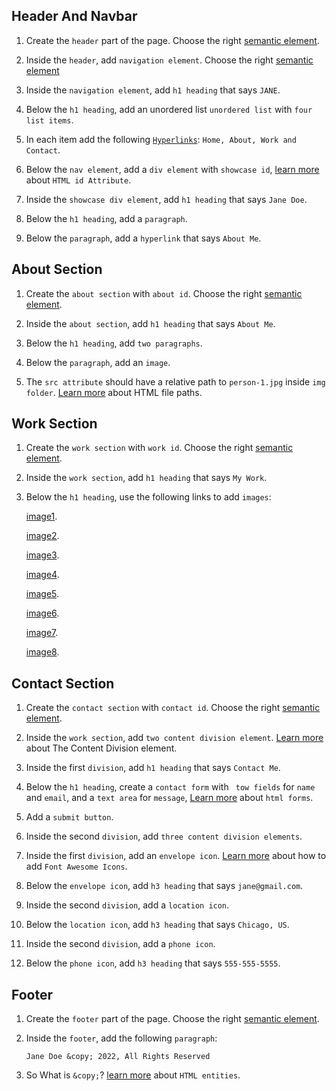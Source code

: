 ## Header And Navbar

1. Create the `header` part of the page. Choose the right [semantic element](https://www.w3schools.com/html/html5_semantic_elements.asp).

2. Inside the `header`, add `navigation element`. Choose the right [semantic element](https://www.w3schools.com/html/html5_semantic_elements.asp)

3. Inside the `navigation element`, add `h1 heading` that says `JANE`.

4. Below the `h1 heading`, add an unordered list `unordered list` with `four list items`.

5. In each item add the following [`Hyperlinks`](https://www.w3schools.com/html/html_links.asp): `Home, About, Work and Contact`.

6. Below the `nav element`, add a `div element` with `showcase id`, [learn more](https://www.w3schools.com/html/html_id.asp) about `HTML id Attribute`.

7. Inside the `showcase div element`, add `h1 heading` that says `Jane Doe`.

8. Below the `h1 heading`, add a `paragraph`.

9. Below the `paragraph`, add a `hyperlink` that says `About Me`.

## About Section

1. Create the `about section` with `about id`. Choose the right [semantic element](https://www.w3schools.com/html/html5_semantic_elements.asp).

2. Inside the `about section`, add `h1 heading` that says `About Me`.

3. Below the `h1 heading`, add `two paragraphs`.

4. Below the `paragraph`, add an `image`.

5. The `src attribute` should have a relative path to `person-1.jpg` inside `img folder`. [Learn more](https://www.w3schools.com/html/html_filepaths.asp) about HTML file paths.

## Work Section

1. Create the `work section` with `work id`. Choose the right [semantic element](https://www.w3schools.com/html/html5_semantic_elements.asp).

2. Inside the `work section`, add `h1 heading` that says `My Work`.

3. Below the `h1 heading`, use the following links to add `images`:

   [image1](https://images.pexels.com/photos/8936638/pexels-photo-8936638.jpeg?auto=compress&cs=tinysrgb&w=1260&h=750&dpr=1).

   [image2](https://images.pexels.com/photos/12470876/pexels-photo-12470876.jpeg?auto=compress&cs=tinysrgb&w=1260&h=750&dpr=1).

   [image3](https://images.pexels.com/photos/17888752/pexels-photo-17888752/free-photo-of-noir-et-blanc-ville-nuit-rue.jpeg?auto=compress&cs=tinysrgb&w=1260&h=750&dpr=1).

   [image4](https://images.pexels.com/photos/18055320/pexels-photo-18055320/free-photo-of-homme-clairiere-silhouette-chapeau.jpeg?auto=compress&cs=tinysrgb&w=1260&h=750&dpr=1).

   [image5](https://images.pexels.com/photos/17781177/pexels-photo-17781177/free-photo-of-noir-et-blanc-sol-escargot-coquille.jpeg?auto=compress&cs=tinysrgb&w=1260&h=750&dpr=1).

   [image6](https://images.pexels.com/photos/15022109/pexels-photo-15022109/free-photo-of-femme-detente-lune-crepuscule.jpeg?auto=compress&cs=tinysrgb&w=1260&h=750&dpr=1).

   [image7](https://images.pexels.com/photos/10632140/pexels-photo-10632140.jpeg?auto=compress&cs=tinysrgb&w=1260&h=750&dpr=1).

   [image8](https://images.pexels.com/photos/16761979/pexels-photo-16761979/free-photo-of-paysage-nuages-village-batiments.jpeg?auto=compress&cs=tinysrgb&w=1260&h=750&dpr=1).

## Contact Section

1. Create the `contact section` with `contact id`. Choose the right [semantic element](https://www.w3schools.com/html/html5_semantic_elements.asp).

2. Inside the `work section`, add `two content division element`. [Learn more](https://developer.mozilla.org/en-US/docs/Web/HTML/Element/div) about The Content Division element.

3. Inside the first `division`, add `h1 heading` that says `Contact Me`.

4. Below the `h1 heading`, create a `contact form` with ` tow fields` for `name` and `email`, and a `text area` for `message`, [Learn more](https://www.w3schools.com/html/html_forms.asp) about `html forms`.

5. Add a `submit button`.

6. Inside the second `division`, add `three content division elements`.

7. Inside the first `division`, add an `envelope icon`. [Learn more](https://www.w3schools.com/icons/fontawesome_icons_intro.asp) about how to add `Font Awesome Icons`.

8. Below the `envelope icon`, add `h3 heading` that says `jane@gmail.com`.

9. Inside the second `division`, add a `location icon`.

10. Below the `location icon`, add `h3 heading` that says `Chicago, US`.

11. Inside the second `division`, add a `phone icon`.

12. Below the `phone icon`, add `h3 heading` that says `555-555-5555`.

## Footer

1.  Create the `footer` part of the page. Choose the right [semantic element](https://www.w3schools.com/html/html5_semantic_elements.asp).

2.  Inside the `footer`, add the following `paragraph`:

        Jane Doe &copy; 2022, All Rights Reserved

3.  So What is `&copy;`? [learn more](https://www.w3schools.com/html/html_entities.asp) about `HTML entities`.
